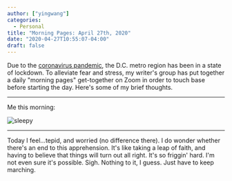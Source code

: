 ```yaml
---
author: ["yingwang"]
categories:
  - Personal
title: "Morning Pages: April 27th, 2020"
date: "2020-04-27T10:55:07-04:00"
draft: false
---
```


Due to the [coronavirus
pandemic](https://en.wikipedia.org/wiki/2019-20_coronavirus_pandemic), the D.C.
metro region has been in a state of lockdown. To alleviate fear and stress, my
writer's group has put together a daily "morning pages" get-together on Zoom in
order to touch base before starting the day. Here's some of my brief thoughts.

---

Me this morning:

![sleepy](/img/posts/2020/04/27/morning_pages.jpg)

---

Today I feel...tepid, and worried (no difference there). I do wonder whether
there's an end to this apprehension. It's like taking a leap of faith, and
having to believe that things will turn out all right. It's so friggin' hard.
I'm not even sure it's possible. Sigh. Nothing to it, I guess. Just have to keep
marching.
